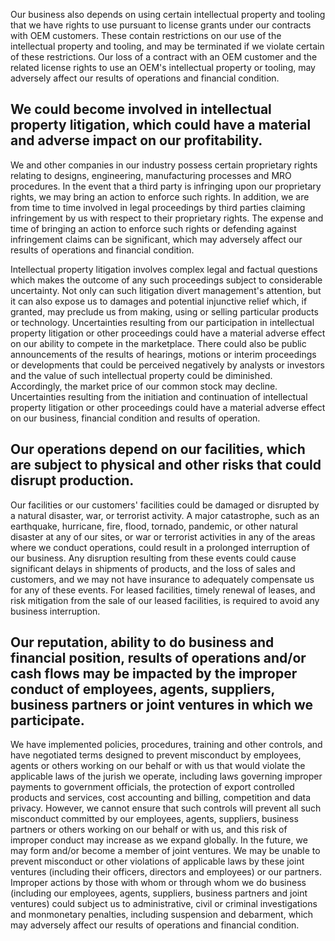 Our business also depends on using certain intellectual property and tooling that we have rights to use pursuant to license grants under our contracts with OEM customers. These contain restrictions on our use of the intellectual property and tooling, and may be terminated if we violate certain of these restrictions. Our loss of a contract with an OEM customer and the related license rights to use an OEM's intellectual property or tooling, may adversely affect our results of operations and financial condition.

## We could become involved in intellectual property litigation, which could have a material and adverse impact on our profitability.

We and other companies in our industry possess certain proprietary rights relating to designs, engineering, manufacturing processes and MRO procedures. In the event that a third party is infringing upon our proprietary rights, we may bring an action to enforce such rights. In addition, we are from time to time involved in legal proceedings by third parties claiming infringement by us with respect to their proprietary rights. The expense and time of bringing an action to enforce such rights or defending against infringement claims can be significant, which may adversely affect our results of operations and financial condition.

Intellectual property litigation involves complex legal and factual questions which makes the outcome of any such proceedings subject to considerable uncertainty. Not only can such litigation divert management's attention, but it can also expose us to damages and potential injunctive relief which, if granted, may preclude us from making, using or selling particular products or technology. Uncertainties resulting from our participation in intellectual property litigation or other proceedings could have a material adverse effect on our ability to compete in the marketplace. There could also be public announcements of the results of hearings, motions or interim proceedings or developments that could be perceived negatively by analysts or investors and the value of such intellectual property could be diminished. Accordingly, the market price of our common stock may decline. Uncertainties resulting from the initiation and continuation of intellectual property litigation or other proceedings could have a material adverse effect on our business, financial condition and results of operation.

## Our operations depend on our facilities, which are subject to physical and other risks that could disrupt production.

Our facilities or our customers' facilities could be damaged or disrupted by a natural disaster, war, or terrorist activity. A major catastrophe, such as an earthquake, hurricane, fire, flood, tornado, pandemic, or other natural disaster at any of our sites, or war or terrorist activities in any of the areas where we conduct operations, could result in a prolonged interruption of our business. Any disruption resulting from these events could cause significant delays in shipments of products, and the loss of sales and customers, and we may not have insurance to adequately compensate us for any of these events. For leased facilities, timely renewal of leases, and risk mitigation from the sale of our leased facilities, is required to avoid any business interruption.

## Our reputation, ability to do business and financial position, results of operations and/or cash flows may be impacted by the improper conduct of employees, agents, suppliers, business partners or joint ventures in which we participate.

We have implemented policies, procedures, training and other controls, and have negotiated terms designed to prevent misconduct by employees, agents or others working on our behalf or with us that would violate the applicable laws of the jurish we operate, including laws governing improper payments to government officials, the protection of export controlled products and services, cost accounting and billing, competition and data privacy. However, we cannot ensure that such controls will prevent all such misconduct committed by our employees, agents, suppliers, business partners or others working on our behalf or with us, and this risk of improper conduct may increase as we expand globally. In the future, we may form and/or become a member of joint ventures. We may be unable to prevent misconduct or other violations of applicable laws by these joint ventures (including their officers, directors and employees) or our partners. Improper actions by those with whom or through whom we do business (including our employees, agents, suppliers, business partners and joint ventures) could subject us to administrative, civil or criminal investigations and monmonetary penalties, including suspension and debarment, which may adversely affect our results of operations and financial condition.